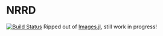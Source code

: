 # NRRD

[![Build Status](https://travis-ci.org/JuliaIO/NRRD.jl.svg?branch=master)](https://travis-ci.org/JuliaIO/NRRD.jl)
Ripped out of [Images.jl](https://github.com/timholy/Images.jl), still work in progress!

